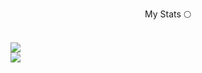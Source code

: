 <p align="center">My Stats 🌕</p><br>

<a href="https://github.com/lewis-hanson">
    <img align="center" src="https://github-readme-stats.vercel.app/api?username=lewis-hanson&theme=synthwave&show_icons=true" />
    <br>
    <img align="center" src="https://github-readme-stats.vercel.app/api/top-langs/?username=lewis-hanson&layout=compact&theme=synthwave&show_icons=true" />
</a>
